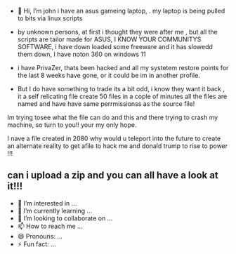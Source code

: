 - 👋 Hi, I’m john i have an asus gameing laptop, . my laptop is being pulled to bits via linux scripts
- by unknown persons, at first i thought they were after me , but all the scripts are tailor made for ASUS, I  KNOW YOUR COMMUNITYS SOFTWARE, i have down loaded some freeware and it has slowedd them down, I have noton 360 on windows 11
- i have PrivaZer, thats been hacked and all my systetem restore points for the last  8 weeks have gone, or it could be im in another profile.

- But I do have something to trade its a bit odd, i know they want it back , it a self relicating file
create 50 files in a cople of minutes all the files are named and have have same perrmissionss as the source file!

Im trying tosee what  the file can do and this and there trying to crash my machine, so turn to you!! your my only hope.

I nave a file created in 2080 why would u teleport into the future to create an alternate reality to get afile to hack me and donald trump to rise to power !!!

can  i upload a zip and you can all have a look at it!!!
- 
- 👀 I’m interested in ...
- 🌱 I’m currently learning ...
- 💞️ I’m looking to collaborate on ...
- 📫 How to reach me ...
- 😄 Pronouns: ...
- ⚡ Fun fact: ...

<!---
dodgydg/dodgydg is a ✨ special ✨ repository because its `README.md` (this file) appears on your GitHub profile.
You can click the Preview link to take a look at your changes.
--->
